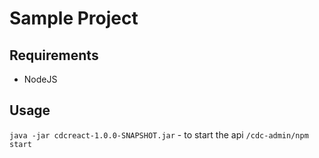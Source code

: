 # Sample Project

## Requirements
* NodeJS

## Usage
`java -jar cdcreact-1.0.0-SNAPSHOT.jar` - to start the api
`/cdc-admin/npm start`
